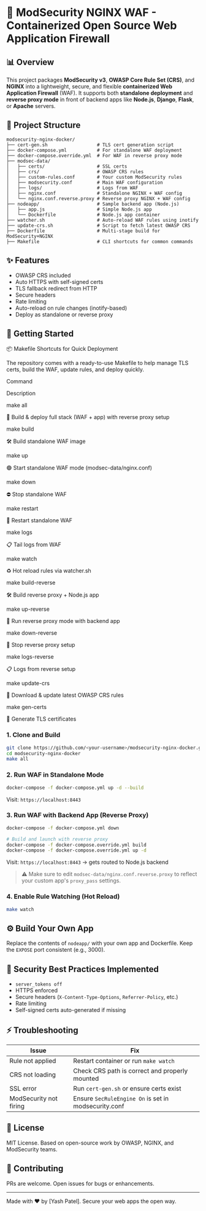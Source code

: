 # 🔐 ModSecurity NGINX WAF - Containerized Open Source Web Application Firewall

## 📊 Overview

This project packages **ModSecurity v3**, **OWASP Core Rule Set (CRS)**, and **NGINX** into a lightweight, secure, and flexible **containerized Web Application Firewall** (WAF). It supports both **standalone deployment** and **reverse proxy mode** in front of backend apps like **Node.js**, **Django**, **Flask**, or **Apache** servers.

## 📁 Project Structure

```
modsecurity-nginx-docker/
├── cert-gen.sh                  # TLS cert generation script
├── docker-compose.yml           # For standalone WAF deployment
├── docker-compose.override.yml  # For WAF in reverse proxy mode
├── modsec-data/
│   ├── certs/                   # SSL certs
│   ├── crs/                     # OWASP CRS rules
│   ├── custom-rules.conf        # Your custom ModSecurity rules
│   ├── modsecurity.conf         # Main WAF configuration
│   ├── logs/                    # Logs from WAF
│   ├── nginx.conf               # Standalone NGINX + WAF config
│   └── nginx.conf.reverse.proxy # Reverse proxy NGINX + WAF config
├── nodeapp/                     # Sample backend app (Node.js)
│   ├── app.js                   # Simple Node.js app
│   └── Dockerfile               # Node.js app container
├── watcher.sh                   # Auto-reload WAF rules using inotify
├── update-crs.sh                # Script to fetch latest OWASP CRS
├── Dockerfile                   # Multi-stage build for ModSecurity+NGINX
├── Makefile                     # CLI shortcuts for common commands
```

## ✨ Features

* OWASP CRS included
* Auto HTTPS with self-signed certs
* TLS fallback redirect from HTTP
* Secure headers
* Rate limiting
* Auto-reload on rule changes (inotify-based)
* Deploy as standalone or reverse proxy

## 🚀 Getting Started

📦 Makefile Shortcuts for Quick Deployment

The repository comes with a ready-to-use Makefile to help manage TLS certs, build the WAF, update rules, and deploy quickly.

Command

Description

make all

🔧 Build & deploy full stack (WAF + app) with reverse proxy setup

make build

🛠 Build standalone WAF image

make up

🟢 Start standalone WAF mode (modsec-data/nginx.conf)

make down

⛔ Stop standalone WAF

make restart

🔁 Restart standalone WAF

make logs

📋 Tail logs from WAF

make watch

♻️ Hot reload rules via watcher.sh

make build-reverse

🛠 Build reverse proxy + Node.js app

make up-reverse

🚀 Run reverse proxy mode with backend app

make down-reverse

🛑 Stop reverse proxy setup

make logs-reverse

📋 Logs from reverse setup

make update-crs

🔄 Download & update latest OWASP CRS rules

make gen-certs

🔐 Generate TLS certificates

### 1. Clone and Build

```bash
git clone https://github.com/<your-username>/modsecurity-nginx-docker.git
cd modsecurity-nginx-docker
make all
```

### 2. Run WAF in Standalone Mode

```bash
docker-compose -f docker-compose.yml up -d --build
```

Visit: `https://localhost:8443`

### 3. Run WAF with Backend App (Reverse Proxy)

```bash
docker-compose -f docker-compose.yml down

# Build and launch with reverse proxy
docker-compose -f docker-compose.override.yml build
docker-compose -f docker-compose.override.yml up -d
```

Visit: `https://localhost:8443` → gets routed to Node.js backend

> ⚠️ Make sure to edit `modsec-data/nginx.conf.reverse.proxy` to reflect your custom app's `proxy_pass` settings.

### 4. Enable Rule Watching (Hot Reload)

```bash
make watch
```

## ⚙️ Build Your Own App

Replace the contents of `nodeapp/` with your own app and Dockerfile. Keep the `EXPOSE` port consistent (e.g., 3000).

## 🔐 Security Best Practices Implemented

* `server_tokens off`
* HTTPS enforced
* Secure headers (`X-Content-Type-Options`, `Referrer-Policy`, etc.)
* Rate limiting
* Self-signed certs auto-generated if missing

## ⚡ Troubleshooting

| Issue                  | Fix                                                  |
| ---------------------- | ---------------------------------------------------- |
| Rule not applied       | Restart container or run `make watch`                |
| CRS not loading        | Check CRS path is correct and properly mounted       |
| SSL error              | Run `cert-gen.sh` or ensure certs exist              |
| ModSecurity not firing | Ensure `SecRuleEngine On` is set in modsecurity.conf |

## 🚪 License

MIT License. Based on open-source work by OWASP, NGINX, and ModSecurity teams.

## 🙌 Contributing

PRs are welcome. Open issues for bugs or enhancements.

---

Made with ❤️ by \[Yash Patel]. Secure your web apps the open way.
